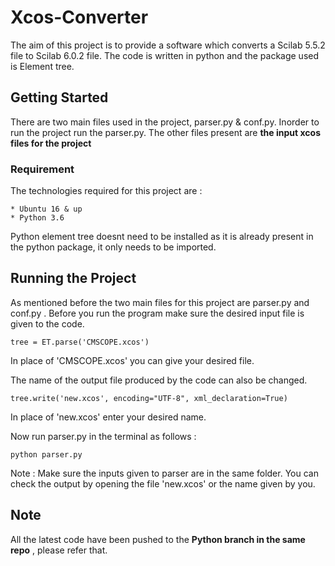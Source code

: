 # Xcos-Converter

The aim of this project is to provide a software which converts a Scilab 5.5.2 file to Scilab 6.0.2 file. The code is written in python and the package used is Element tree.

## Getting Started

There are two main files used in the project, parser.py & conf.py. Inorder to run the project run the parser.py. The other files present are **the input xcos files for the project**

### Requirement

The technologies required for this project are :

	* Ubuntu 16 & up
	* Python 3.6

Python element tree doesnt need to be installed as it is already present in the python package, it only needs to be imported.

## Running the Project

As mentioned before the two main files for this project are parser.py and conf.py .
Before you run the program make sure the desired input file is given to the code.
 
```
tree = ET.parse('CMSCOPE.xcos')
```
In place of 'CMSCOPE.xcos' you can give your desired file.

The name of the output file produced by the code can also be changed.

```
tree.write('new.xcos', encoding="UTF-8", xml_declaration=True)
```
In place of 'new.xcos' enter your desired name.

Now run parser.py in the terminal as follows :

```
python parser.py
```
Note : Make sure the inputs given to parser are in the same folder. You can check the output by opening the file 'new.xcos' or the name given by you.


## Note

All the latest code have been pushed to the **Python branch in the same repo** , please refer that.
